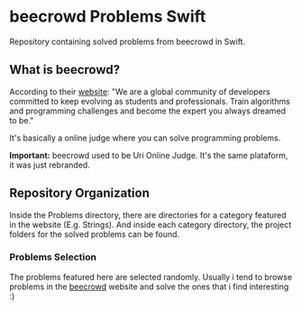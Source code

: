 # beecrowd Problems Swift
Repository containing solved problems from beecrowd in Swift.

## What is beecrowd?
According to their [website](https://www.beecrowd.com.br/judge/pt): "We are a global community of developers committed to keep evolving as students and 
professionals. Train algorithms and programming challenges and become the expert you always dreamed to be." 
<p>It's basically a online judge where you can solve programming problems.</p>

**Important:** beecrowd used to be Uri Online Judge. It's the same plataform, it was just rebranded.

## Repository Organization
Inside the Problems directory, there are directories for a category featured in the website (E.g. Strings). And inside each category directory, the project folders for the solved problems can be found.

### Problems Selection
The problems featured here are selected randomly. Usually i tend to browse problems in the [beecrowd](https://www.beecrowd.com.br/judge/pt) website and solve the ones that i find interesting :)
